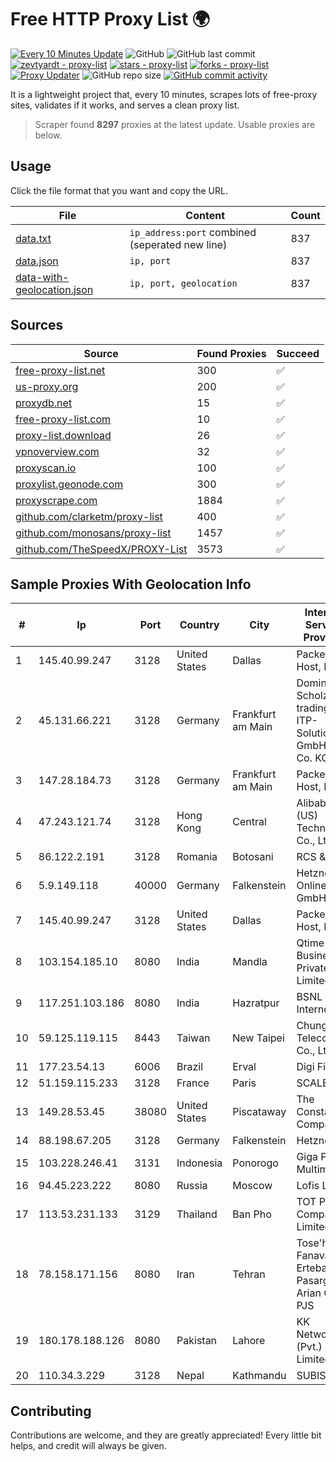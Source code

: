 
# Free HTTP Proxy List 🌍

[![Every 10 Minutes Update](https://github.com/mertguvencli/http-proxy-list/actions/workflows/main.yml/badge.svg?branch=main)](https://github.com/mertguvencli/http-proxy-list/actions/workflows/main.yml)
![GitHub](https://img.shields.io/github/license/mertguvencli/http-proxy-list)
![GitHub last commit](https://img.shields.io/github/last-commit/mertguvencli/http-proxy-list)
[![zevtyardt - proxy-list](https://img.shields.io/static/v1?label=zevtyardt&message=proxy-list&color=blue&logo=github)](https://github.com/zevtyardt/proxy-list "Go to GitHub repo")
[![stars - proxy-list](https://img.shields.io/github/stars/zevtyardt/proxy-list?style=social)](https://github.com/zevtyardt/proxy-list)
[![forks - proxy-list](https://img.shields.io/github/forks/zevtyardt/proxy-list?style=social)](https://github.com/zevtyardt/proxy-list)
[![Proxy Updater](https://github.com/zevtyardt/proxy-list/workflows/Proxy%20Updater/badge.svg)](https://github.com/zevtyardt/proxy-list/actions?query=workflow:"Proxy+Updater")
![GitHub repo size](https://img.shields.io/github/repo-size/zevtyardt/proxy-list)
[![GitHub commit activity](https://img.shields.io/github/commit-activity/m/zevtyardt/proxy-list?logo=commits)](https://github.com/zevtyardt/proxy-list/commits/main)

It is a lightweight project that, every 10 minutes, scrapes lots of free-proxy sites, validates if it works, and serves a clean proxy list.

> Scraper found **8297** proxies at the latest update. Usable proxies are below.

## Usage

Click the file format that you want and copy the URL.

|File|Content|Count|
|----|-------|-----|
|[data.txt](https://raw.githubusercontent.com/mertguvencli/http-proxy-list/main/proxy-list/data.txt)|`ip_address:port` combined (seperated new line)|837|
|[data.json](https://raw.githubusercontent.com/mertguvencli/http-proxy-list/main/proxy-list/data.json)|`ip, port`|837|
|[data-with-geolocation.json](https://raw.githubusercontent.com/mertguvencli/http-proxy-list/main/proxy-list/data-with-geolocation.json)|`ip, port, geolocation`|837|

## Sources

|Source|Found Proxies|Succeed|
|------|-------------|-------|
|[free-proxy-list.net](https://free-proxy-list.net)|300|✅|
|[us-proxy.org](https://www.us-proxy.org)|200|✅|
|[proxydb.net](http://proxydb.net)|15|✅|
|[free-proxy-list.com](https://free-proxy-list.com/?page=&port=&type%5B%5D=http&type%5B%5D=https&up_time=0&search=Search)|10|✅|
|[proxy-list.download](https://www.proxy-list.download/HTTP)|26|✅|
|[vpnoverview.com](https://vpnoverview.com/privacy/anonymous-browsing/free-proxy-servers)|32|✅|
|[proxyscan.io](https://www.proxyscan.io)|100|✅|
|[proxylist.geonode.com](https://proxylist.geonode.com/api/proxy-list?limit=300&page=1&sort_by=lastChecked&sort_type=desc&protocols=http,https)|300|✅|
|[proxyscrape.com](https://api.proxyscrape.com/v2/?request=displayproxies&protocol=http&timeout=10000&country=all&ssl=all&anonymity=all)|1884|✅|
|[github.com/clarketm/proxy-list](https://raw.githubusercontent.com/clarketm/proxy-list/master/proxy-list-raw.txt)|400|✅|
|[github.com/monosans/proxy-list](https://raw.githubusercontent.com/monosans/proxy-list/main/proxies/http.txt)|1457|✅|
|[github.com/TheSpeedX/PROXY-List](https://raw.githubusercontent.com/TheSpeedX/PROXY-List/master/http.txt)|3573|✅|


## Sample Proxies With Geolocation Info

|#|Ip|Port|Country|City|Internet Service Provider|
|-|--|----|-------|----|-------------------------|
|1|145.40.99.247|3128|United States|Dallas|Packet Host, Inc.|
|2|45.131.66.221|3128|Germany|Frankfurt am Main|Dominic Scholz trading as ITP-Solutions GmbH & Co. KG|
|3|147.28.184.73|3128|Germany|Frankfurt am Main|Packet Host, Inc.|
|4|47.243.121.74|3128|Hong Kong|Central|Alibaba (US) Technology Co., Ltd.|
|5|86.122.2.191|3128|Romania|Botosani|RCS & RDS|
|6|5.9.149.118|40000|Germany|Falkenstein|Hetzner Online GmbH|
|7|145.40.99.247|3128|United States|Dallas|Packet Host, Inc.|
|8|103.154.185.10|8080|India|Mandla|Qtime Businesses Private Limited|
|9|117.251.103.186|8080|India|Hazratpur|BSNL Internet|
|10|59.125.119.115|8443|Taiwan|New Taipei|Chunghwa Telecom Co., Ltd.|
|11|177.23.54.13|6006|Brazil|Erval|Digi Fibra|
|12|51.159.115.233|3128|France|Paris|SCALEWAY|
|13|149.28.53.45|38080|United States|Piscataway|The Constant Company|
|14|88.198.67.205|3128|Germany|Falkenstein|Hetzner|
|15|103.228.246.41|3131|Indonesia|Ponorogo|Giga Patra Multimedia|
|16|94.45.223.222|8080|Russia|Moscow|Lofis LLC|
|17|113.53.231.133|3129|Thailand|Ban Pho|TOT Public Company Limited|
|18|78.158.171.156|8080|Iran|Tehran|Tose'h Fanavari Ertebabat Pasargad Arian Co. PJS|
|19|180.178.188.126|8080|Pakistan|Lahore|KK Networks (Pvt.) Limited|
|20|110.34.3.229|3128|Nepal|Kathmandu|SUBISU C7|



## Contributing

Contributions are welcome, and they are greatly appreciated! Every
little bit helps, and credit will always be given.

